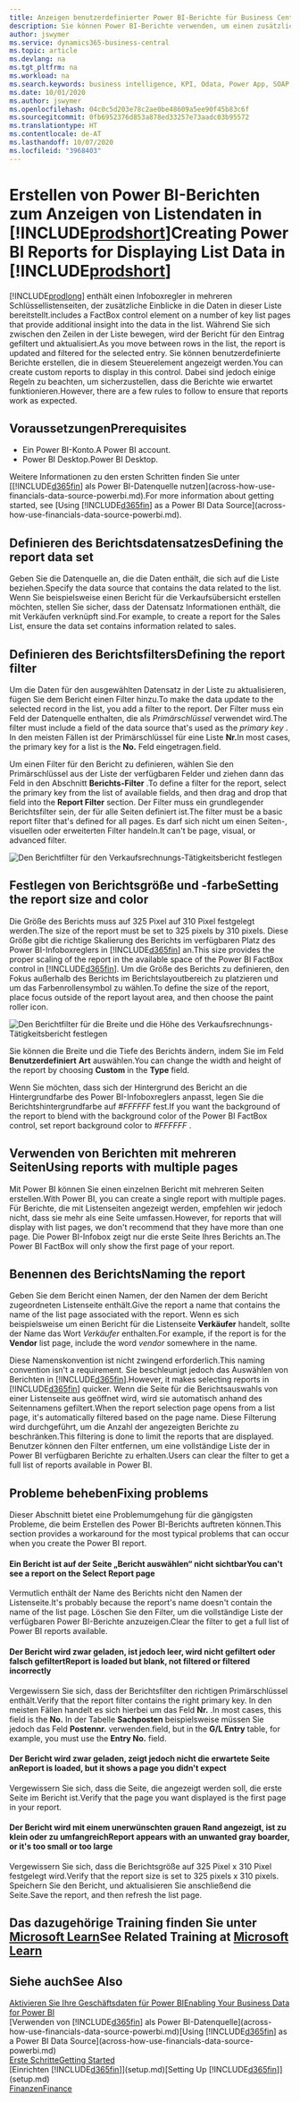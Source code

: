 ```yaml
---
title: Anzeigen benutzerdefinierter Power BI-Berichte für Business Central-Daten | Microsoft Docs
description: Sie können Power BI-Berichte verwenden, um einen zusätzlichen Einblick in Daten in Listen zu gewinnen.
author: jswymer
ms.service: dynamics365-business-central
ms.topic: article
ms.devlang: na
ms.tgt_pltfrm: na
ms.workload: na
ms.search.keywords: business intelligence, KPI, Odata, Power App, SOAP, analysis
ms.date: 10/01/2020
ms.author: jswymer
ms.openlocfilehash: 04c0c5d203e78c2ae0be48609a5ee90f45b83c6f
ms.sourcegitcommit: 0fb6952376d853a878ed33257e73aadc03b95572
ms.translationtype: HT
ms.contentlocale: de-AT
ms.lasthandoff: 10/07/2020
ms.locfileid: "3968403"
---
```

# <a name="creating-power-bi-reports-for-displaying-list-data-in-prodshort"></a><span data-ttu-id="e42df-103">Erstellen von Power BI-Berichten zum Anzeigen von Listendaten in [!INCLUDE[prodshort](includes/prodshort.md)]</span><span class="sxs-lookup"><span data-stu-id="e42df-103">Creating Power BI Reports for Displaying List Data in [!INCLUDE[prodshort](includes/prodshort.md)]</span></span>

[!INCLUDE[prodlong](includes/prodlong.md)] <span data-ttu-id="e42df-104">enthält einen Infoboxregler in mehreren Schlüssellistenseiten, der zusätzliche Einblicke in die Daten in dieser Liste bereitstellt.</span><span class="sxs-lookup"><span data-stu-id="e42df-104">includes a FactBox control element on a number of key list pages that provide additional insight into the data in the list.</span></span> <span data-ttu-id="e42df-105">Während Sie sich zwischen den Zeilen in der Liste bewegen, wird der Bericht für den Eintrag gefiltert und aktualisiert.</span><span class="sxs-lookup"><span data-stu-id="e42df-105">As you move between rows in the list, the report is updated and filtered for the selected entry.</span></span> <span data-ttu-id="e42df-106">Sie können benutzerdefinierte Berichte erstellen, die in diesem Steuerelement angezeigt werden.</span><span class="sxs-lookup"><span data-stu-id="e42df-106">You can create custom reports to display in this control.</span></span> <span data-ttu-id="e42df-107">Dabei sind jedoch einige Regeln zu beachten, um sicherzustellen, dass die Berichte wie erwartet funktionieren.</span><span class="sxs-lookup"><span data-stu-id="e42df-107">However, there are a few rules to follow to ensure that reports work as expected.</span></span>  

## <a name="prerequisites"></a><span data-ttu-id="e42df-108">Voraussetzungen</span><span class="sxs-lookup"><span data-stu-id="e42df-108">Prerequisites</span></span>

- <span data-ttu-id="e42df-109">Ein Power BI-Konto.</span><span class="sxs-lookup"><span data-stu-id="e42df-109">A Power BI account.</span></span>
- <span data-ttu-id="e42df-110">Power BI Desktop.</span><span class="sxs-lookup"><span data-stu-id="e42df-110">Power BI Desktop.</span></span>

<span data-ttu-id="e42df-111">Weitere Informationen zu den ersten Schritten finden Sie unter [[!INCLUDE[d365fin](includes/d365fin_md.md)] als Power BI-Datenquelle nutzen](across-how-use-financials-data-source-powerbi.md).</span><span class="sxs-lookup"><span data-stu-id="e42df-111">For more information about getting started, see [Using [!INCLUDE[d365fin](includes/d365fin_md.md)] as a Power BI Data Source](across-how-use-financials-data-source-powerbi.md).</span></span>

## <a name="defining-the-report-data-set"></a><span data-ttu-id="e42df-112">Definieren des Berichtsdatensatzes</span><span class="sxs-lookup"><span data-stu-id="e42df-112">Defining the report data set</span></span>

<span data-ttu-id="e42df-113">Geben Sie die Datenquelle an, die die Daten enthält, die sich auf die Liste beziehen.</span><span class="sxs-lookup"><span data-stu-id="e42df-113">Specify the data source that contains the data related to the list.</span></span> <span data-ttu-id="e42df-114">Wenn Sie beispielsweise einen Bericht für die Verkaufsübersicht erstellen möchten, stellen Sie sicher, dass der Datensatz Informationen enthält, die mit Verkäufen verknüpft sind.</span><span class="sxs-lookup"><span data-stu-id="e42df-114">For example, to create a report for the Sales List, ensure the data set contains information related to sales.</span></span>  

## <a name="defining-the-report-filter"></a><span data-ttu-id="e42df-115">Definieren des Berichtsfilters</span><span class="sxs-lookup"><span data-stu-id="e42df-115">Defining the report filter</span></span>

<span data-ttu-id="e42df-116">Um die Daten für den ausgewählten Datensatz in der Liste zu aktualisieren, fügen Sie dem Bericht einen Filter hinzu.</span><span class="sxs-lookup"><span data-stu-id="e42df-116">To make the data update to the selected record in the list, you add a filter to the report.</span></span> <span data-ttu-id="e42df-117">Der Filter muss ein Feld der Datenquelle enthalten, die als *Primärschlüssel* verwendet wird.</span><span class="sxs-lookup"><span data-stu-id="e42df-117">The filter must include a field of the data source that's used as the *primary key* .</span></span> <span data-ttu-id="e42df-118">In den meisten Fällen ist der Primärschlüssel für eine Liste **Nr.**</span><span class="sxs-lookup"><span data-stu-id="e42df-118">In most cases, the primary key for a list is the **No.**</span></span> <span data-ttu-id="e42df-119">Feld eingetragen.</span><span class="sxs-lookup"><span data-stu-id="e42df-119">field.</span></span>

<span data-ttu-id="e42df-120">Um einen Filter für den Bericht zu definieren, wählen Sie den Primärschlüssel aus der Liste der verfügbaren Felder und ziehen dann das Feld in den Abschnitt **Berichts-Filter** .</span><span class="sxs-lookup"><span data-stu-id="e42df-120">To define a filter for the report, select the primary key from the list of available fields, and then drag and drop that field into the **Report Filter** section.</span></span> <span data-ttu-id="e42df-121">Der Filter muss ein grundlegender Berichtsfilter sein, der für alle Seiten definiert ist.</span><span class="sxs-lookup"><span data-stu-id="e42df-121">The filter must be a basic report filter that's defined for all pages.</span></span> <span data-ttu-id="e42df-122">Es darf sich nicht um einen Seiten-, visuellen oder erweiterten Filter handeln.</span><span class="sxs-lookup"><span data-stu-id="e42df-122">It can't be page, visual, or advanced filter.</span></span>

![Den Berichtfilter für den Verkaufsrechnungs-Tätigkeitsbericht festlegen](./media/across-how-use-powerbi-reports-factbox/financials-powerbi-report-filter-v3.png)

## <a name="setting-the-report-size-and-color"></a><span data-ttu-id="e42df-124">Festlegen von Berichtsgröße und -farbe</span><span class="sxs-lookup"><span data-stu-id="e42df-124">Setting the report size and color</span></span>

<span data-ttu-id="e42df-125">Die Größe des Berichts muss auf 325 Pixel auf 310 Pixel festgelegt werden.</span><span class="sxs-lookup"><span data-stu-id="e42df-125">The size of the report must be set to 325 pixels by 310 pixels.</span></span> <span data-ttu-id="e42df-126">Diese Größe gibt die richtige Skalierung des Berichts im verfügbaren Platz des Power BI-Infoboxreglers in [!INCLUDE[d365fin](includes/d365fin_md.md)] an.</span><span class="sxs-lookup"><span data-stu-id="e42df-126">This size provides the proper scaling of the report in the available space of the Power BI FactBox control in [!INCLUDE[d365fin](includes/d365fin_md.md)].</span></span> <span data-ttu-id="e42df-127">Um die Größe des Berichts zu definieren, den Fokus außerhalb des Berichts im Berichtslayoutbereich zu platzieren und um das Farbenrollensymbol zu wählen.</span><span class="sxs-lookup"><span data-stu-id="e42df-127">To define the size of the report, place focus outside of the report layout area, and then choose the paint roller icon.</span></span>

![Den Berichtfilter für die Breite und die Höhe des Verkaufsrechnungs-Tätigkeitsbericht festlegen](./media/across-how-use-powerbi-reports-factbox/financials-powerbi-report-sizing-v3.png)

<span data-ttu-id="e42df-129">Sie können die Breite und die Tiefe des Berichts ändern, indem Sie im Feld **Benutzerdefiniert** **Art** auswählen.</span><span class="sxs-lookup"><span data-stu-id="e42df-129">You can change the width and height of the report by choosing **Custom** in the **Type** field.</span></span>

<span data-ttu-id="e42df-130">Wenn Sie möchten, dass sich der Hintergrund des Bericht an die Hintergrundfarbe des Power BI-Infoboxreglers anpasst, legen Sie die Berichtshintergrundfarbe auf *#FFFFFF* fest.</span><span class="sxs-lookup"><span data-stu-id="e42df-130">If you want the background of the report to blend with the background color of the Power BI FactBox control, set report background color to *#FFFFFF* .</span></span> 

## <a name="using-reports-with-multiple-pages"></a><span data-ttu-id="e42df-131">Verwenden von Berichten mit mehreren Seiten</span><span class="sxs-lookup"><span data-stu-id="e42df-131">Using reports with multiple pages</span></span>

<span data-ttu-id="e42df-132">Mit Power BI können Sie einen einzelnen Bericht mit mehreren Seiten erstellen.</span><span class="sxs-lookup"><span data-stu-id="e42df-132">With Power BI, you can create a single report with multiple pages.</span></span> <span data-ttu-id="e42df-133">Für Berichte, die mit Listenseiten angezeigt werden, empfehlen wir jedoch nicht, dass sie mehr als eine Seite umfassen.</span><span class="sxs-lookup"><span data-stu-id="e42df-133">However, for reports that will display with list pages, we don't recommend that they have more than one page.</span></span> <span data-ttu-id="e42df-134">Die Power BI-Infobox zeigt nur die erste Seite Ihres Berichts an.</span><span class="sxs-lookup"><span data-stu-id="e42df-134">The Power BI FactBox will only show the first page of your report.</span></span>

## <a name="naming-the-report"></a><span data-ttu-id="e42df-135">Benennen des Berichts</span><span class="sxs-lookup"><span data-stu-id="e42df-135">Naming the report</span></span>

<span data-ttu-id="e42df-136">Geben Sie dem Bericht einen Namen, der den Namen der dem Bericht zugeordneten Listenseite enthält.</span><span class="sxs-lookup"><span data-stu-id="e42df-136">Give the report a name that contains the name of the list page associated with the report.</span></span> <span data-ttu-id="e42df-137">Wenn es sich beispielsweise um einen Bericht für die Listenseite **Verkäufer** handelt, sollte der Name das Wort *Verkäufer* enthalten.</span><span class="sxs-lookup"><span data-stu-id="e42df-137">For example, if the report is for the **Vendor** list page, include the word *vendor* somewhere in the name.</span></span>  

<span data-ttu-id="e42df-138">Diese Namenskonvention ist nicht zwingend erforderlich.</span><span class="sxs-lookup"><span data-stu-id="e42df-138">This naming convention isn't a requirement.</span></span> <span data-ttu-id="e42df-139">Sie beschleunigt jedoch das Auswählen von Berichten in [!INCLUDE[d365fin](includes/d365fin_md.md)].</span><span class="sxs-lookup"><span data-stu-id="e42df-139">However, it makes selecting reports in [!INCLUDE[d365fin](includes/d365fin_md.md)] quicker.</span></span> <span data-ttu-id="e42df-140">Wenn die Seite für die Berichtsauswahls von einer Listenseite aus geöffnet wird, wird sie automatisch anhand des Seitennamens gefiltert.</span><span class="sxs-lookup"><span data-stu-id="e42df-140">When the report selection page opens from a list page, it's automatically filtered based on the page name.</span></span> <span data-ttu-id="e42df-141">Diese Filterung wird durchgeführt, um die Anzahl der angezeigten Berichte zu beschränken.</span><span class="sxs-lookup"><span data-stu-id="e42df-141">This filtering is done to limit the reports that are displayed.</span></span> <span data-ttu-id="e42df-142">Benutzer können den Filter entfernen, um eine vollständige Liste der in Power BI verfügbaren Berichte zu erhalten.</span><span class="sxs-lookup"><span data-stu-id="e42df-142">Users can clear the filter to get a full list of reports available in Power BI.</span></span>  

## <a name="fixing-problems"></a><span data-ttu-id="e42df-143">Probleme beheben</span><span class="sxs-lookup"><span data-stu-id="e42df-143">Fixing problems</span></span>

<span data-ttu-id="e42df-144">Dieser Abschnitt bietet eine Problemumgehung für die gängigsten Probleme, die beim Erstellen des Power BI-Berichts auftreten können.</span><span class="sxs-lookup"><span data-stu-id="e42df-144">This section provides a workaround for the most typical problems that can occur when you create the Power BI report.</span></span>  

#### <a name="you-cant-see-a-report-on-the-select-report-page"></a><span data-ttu-id="e42df-145">Ein Bericht ist auf der Seite „Bericht auswählen“ nicht sichtbar</span><span class="sxs-lookup"><span data-stu-id="e42df-145">You can't see a report on the Select Report page</span></span>

<span data-ttu-id="e42df-146">Vermutlich enthält der Name des Berichts nicht den Namen der Listenseite.</span><span class="sxs-lookup"><span data-stu-id="e42df-146">It's probably because the report's name doesn't contain the name of the list page.</span></span> <span data-ttu-id="e42df-147">Löschen Sie den Filter, um die vollständige Liste der verfügbaren Power BI-Berichte anzuzeigen.</span><span class="sxs-lookup"><span data-stu-id="e42df-147">Clear the filter to get a full list of Power BI reports available.</span></span>  

#### <a name="report-is-loaded-but-blank-not-filtered-or-filtered-incorrectly"></a><span data-ttu-id="e42df-148">Der Bericht wird zwar geladen, ist jedoch leer, wird nicht gefiltert oder falsch gefiltert</span><span class="sxs-lookup"><span data-stu-id="e42df-148">Report is loaded but blank, not filtered or filtered incorrectly</span></span>

<span data-ttu-id="e42df-149">Vergewissern Sie sich, dass der Berichtsfilter den richtigen Primärschlüssel enthält.</span><span class="sxs-lookup"><span data-stu-id="e42df-149">Verify that the report filter contains the right primary key.</span></span> <span data-ttu-id="e42df-150">In den meisten Fällen handelt es sich hierbei um das Feld **Nr.** .</span><span class="sxs-lookup"><span data-stu-id="e42df-150">In most cases, this field is the **No.**</span></span> <span data-ttu-id="e42df-151">In der Tabelle **Sachposten** beispielsweise müssen Sie jedoch das Feld **Postennr.** verwenden.</span><span class="sxs-lookup"><span data-stu-id="e42df-151">field, but in the **G/L Entry** table, for example, you must use the **Entry No.** field.</span></span>

#### <a name="report-is-loaded-but-it-shows-a-page-you-didnt-expect"></a><span data-ttu-id="e42df-152">Der Bericht wird zwar geladen, zeigt jedoch nicht die erwartete Seite an</span><span class="sxs-lookup"><span data-stu-id="e42df-152">Report is loaded, but it shows a page you didn't expect</span></span>

<span data-ttu-id="e42df-153">Vergewissern Sie sich, dass die Seite, die angezeigt werden soll, die erste Seite im Bericht ist.</span><span class="sxs-lookup"><span data-stu-id="e42df-153">Verify that the page you want displayed is the first page in your report.</span></span>  

#### <a name="report-appears-with-an-unwanted-gray-boarder-or-its-too-small-or-too-large"></a><span data-ttu-id="e42df-154">Der Bericht wird mit einem unerwünschten grauen Rand angezeigt, ist zu klein oder zu umfangreich</span><span class="sxs-lookup"><span data-stu-id="e42df-154">Report appears with an unwanted gray boarder, or it's too small or too large</span></span>

<span data-ttu-id="e42df-155">Vergewissern Sie sich, dass die Berichtsgröße auf 325 Pixel x 310 Pixel festgelegt wird.</span><span class="sxs-lookup"><span data-stu-id="e42df-155">Verify that the report size is set to 325 pixels x 310 pixels.</span></span> <span data-ttu-id="e42df-156">Speichern Sie den Bericht, und aktualisieren Sie anschließend die Seite.</span><span class="sxs-lookup"><span data-stu-id="e42df-156">Save the report, and then refresh the list page.</span></span>  

## <a name="see-related-training-at-microsoft-learn"></a><span data-ttu-id="e42df-157">Das dazugehörige Training finden Sie unter [Microsoft Learn](/learn/modules/configure-powerbi-excel-dynamics-365-business-central/index)</span><span class="sxs-lookup"><span data-stu-id="e42df-157">See Related Training at [Microsoft Learn](/learn/modules/configure-powerbi-excel-dynamics-365-business-central/index)</span></span>

## <a name="see-also"></a><span data-ttu-id="e42df-158">Siehe auch</span><span class="sxs-lookup"><span data-stu-id="e42df-158">See Also</span></span>

[<span data-ttu-id="e42df-159">Aktivieren Sie Ihre Geschäftsdaten für Power BI</span><span class="sxs-lookup"><span data-stu-id="e42df-159">Enabling Your Business Data for Power BI</span></span>](admin-powerbi.md)  
<span data-ttu-id="e42df-160">[Verwenden von [!INCLUDE[d365fin](includes/d365fin_md.md)] als Power BI-Datenquelle](across-how-use-financials-data-source-powerbi.md)</span><span class="sxs-lookup"><span data-stu-id="e42df-160">[Using [!INCLUDE[d365fin](includes/d365fin_md.md)] as a Power BI Data Source](across-how-use-financials-data-source-powerbi.md)</span></span>  
[<span data-ttu-id="e42df-161">Erste Schritte</span><span class="sxs-lookup"><span data-stu-id="e42df-161">Getting Started</span></span>](product-get-started.md)  
<span data-ttu-id="e42df-162">[Einrichten [!INCLUDE[d365fin](includes/d365fin_md.md)]](setup.md)</span><span class="sxs-lookup"><span data-stu-id="e42df-162">[Setting Up [!INCLUDE[d365fin](includes/d365fin_md.md)]](setup.md)</span></span>  
[<span data-ttu-id="e42df-163">Finanzen</span><span class="sxs-lookup"><span data-stu-id="e42df-163">Finance</span></span>](finance.md)  
